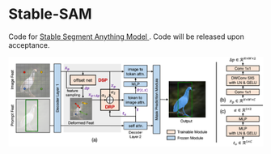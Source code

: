 # Stable-SAM

Code for [Stable Segment Anything Model
](https://arxiv.org/abs/2311.15776).
Code will be released upon acceptance.

![image](https://github.com/fanq15/Stable-SAM/blob/main/images/network.png)
